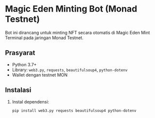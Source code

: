 # Magic Eden Minting Bot (Monad Testnet)

Bot ini dirancang untuk minting NFT secara otomatis di Magic Eden Mint Terminal pada jaringan Monad Testnet.

## Prasyarat
- Python 3.7+
- Library: `web3.py`, `requests`, `beautifulsoup4`, `python-dotenv`
- Wallet dengan testnet MON

## Instalasi
1. Instal dependensi:
   ```bash
   pip install web3.py requests beautifulsoup4 python-dotenv
